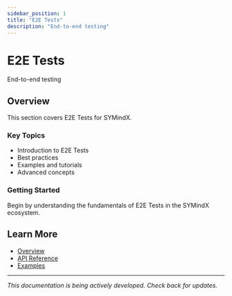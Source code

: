 ```yaml
---
sidebar_position: 1
title: "E2E Tests"
description: "End-to-end testing"
---
```


# E2E Tests

End-to-end testing

## Overview

This section covers E2E Tests for SYMindX.

### Key Topics

- Introduction to E2E Tests
- Best practices
- Examples and tutorials
- Advanced concepts

### Getting Started

Begin by understanding the fundamentals of E2E Tests in the SYMindX ecosystem.

## Learn More

- [Overview](/docs/01-overview)
- [API Reference](/docs/03-api-reference)
- [Examples](/docs/17-examples)

---

*This documentation is being actively developed. Check back for updates.*
